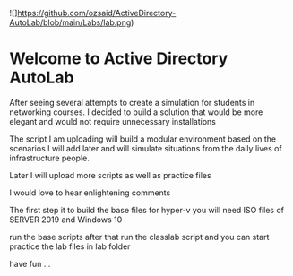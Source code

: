 ﻿![]https://github.com/ozsaid/ActiveDirectory-AutoLab/blob/main/Labs/lab.png)
# Welcome to Active Directory AutoLab

After seeing several attempts to create a simulation for students in networking courses.
I decided to build a solution that would be more elegant and would not require unnecessary installations

The script I am uploading will build a modular environment based on the scenarios I will add later and will simulate situations from the daily lives of infrastructure people.

Later I will upload more scripts as well as practice files

I would love to hear enlightening comments

The first step it to build the base files for hyper-v
you will need ISO files of SERVER 2019 and Windows 10

run the base scripts after that run the classlab script
and you can start practice the lab files in lab folder

have fun ...

